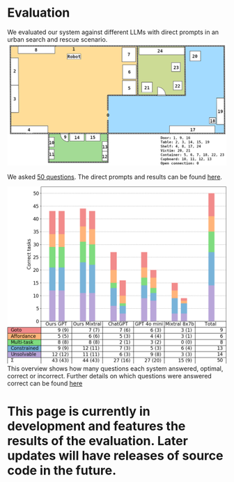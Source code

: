 # Evaluation
We evaluated our system against different LLMs with direct prompts in an urban search and rescue scenario.
![image of the scenario](https://raw.githubusercontent.com/frederikbark/CoactiveCopilot/main/evaluation/scenario.png)

We asked [50 questions](/evaluation/questions.txt). The direct prompts and results can be found [here](https://raw.githubusercontent.com/frederikbark/CoactiveCopilot/main//evaluation).

![bar chart of results](https://raw.githubusercontent.com/frederikbark/CoactiveCopilot/main//evaluation/plot.png)
This overview shows how many questions each system answered, optimal, correct or incorrect. Further details on which questions were answered correct can be found [here](https://raw.githubusercontent.com/frederikbark/CoactiveCopilot/main/evaluation/scenario.ods)



# This page is currently in development and features the results of the evaluation. Later updates will have releases of source code in the future.

